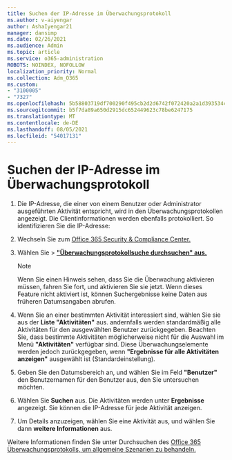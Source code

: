 ```yaml
---
title: Suchen der IP-Adresse im Überwachungsprotokoll
ms.author: v-aiyengar
author: AshaIyengar21
manager: dansimp
ms.date: 02/26/2021
ms.audience: Admin
ms.topic: article
ms.service: o365-administration
ROBOTS: NOINDEX, NOFOLLOW
localization_priority: Normal
ms.collection: Adm_O365
ms.custom:
- "3100005"
- "7327"
ms.openlocfilehash: 5b58803719df700290f495cb2d2d6742f072420a2a1d393534ca165bb5a14fbb
ms.sourcegitcommit: b5f7da89a650d2915dc652449623c78be6247175
ms.translationtype: MT
ms.contentlocale: de-DE
ms.lasthandoff: 08/05/2021
ms.locfileid: "54017131"
---
```

# <a name="find-the-ip-address-in-audit-log"></a>Suchen der IP-Adresse im Überwachungsprotokoll

1. Die IP-Adresse, die einer von einem Benutzer oder Administrator ausgeführten Aktivität entspricht, wird in den Überwachungsprotokollen angezeigt. Die Clientinformationen werden ebenfalls protokolliert. So identifizieren Sie die IP-Adresse:

1. Wechseln Sie zum [Office 365 Security & Compliance Center.](https://go.microsoft.com/fwlink/p/?linkid=2077143)
1. Wählen Sie   >  **["Überwachungsprotokollsuche durchsuchen" aus.](https://go.microsoft.com/fwlink/?linkid=2103759)**
    > [!NOTE]
    > Wenn Sie einen Hinweis sehen, dass Sie die Überwachung aktivieren müssen, fahren Sie fort, und aktivieren Sie sie jetzt. Wenn dieses Feature nicht aktiviert ist, können Suchergebnisse keine Daten aus früheren Datumsangaben abrufen.
1. Wenn Sie an einer bestimmten Aktivität interessiert sind, wählen Sie sie aus der **Liste "Aktivitäten"** aus. andernfalls werden standardmäßig alle Aktivitäten für den ausgewählten Benutzer zurückgegeben. Beachten Sie, dass bestimmte Aktivitäten möglicherweise nicht für die Auswahl im Menü **"Aktivitäten"** verfügbar sind. Diese Überwachungselemente werden jedoch zurückgegeben, wenn **"Ergebnisse für alle Aktivitäten anzeigen"** ausgewählt ist (Standardeinstellung).
1. Geben Sie den Datumsbereich an, und wählen Sie im Feld **"Benutzer"** den Benutzernamen für den Benutzer aus, den Sie untersuchen möchten.
1. Wählen Sie **Suchen** aus. Die Aktivitäten werden unter **Ergebnisse** angezeigt. Sie können die IP-Adresse für jede Aktivität anzeigen.
1. Um Details anzuzeigen, wählen Sie eine Aktivität aus, und wählen Sie dann **weitere Informationen** aus.

Weitere Informationen finden Sie unter Durchsuchen des [Office 365 Überwachungsprotokolls, um allgemeine Szenarien zu behandeln.](https://go.microsoft.com/fwlink/?linkid=2103944)